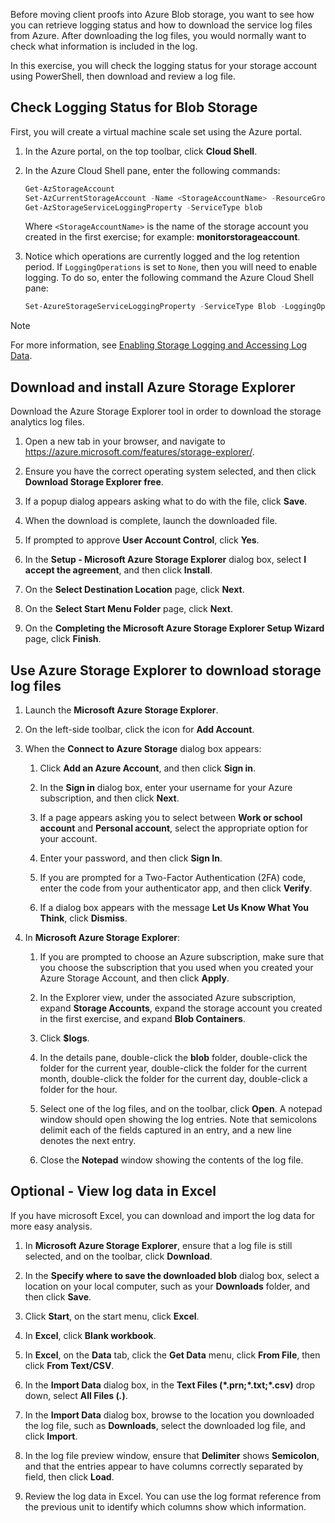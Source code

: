 Before moving client proofs into Azure Blob storage, you want to see how you can retrieve logging status and how to download the service log files from Azure. After downloading the log files, you would normally want to check what information is included in the log.

In this exercise, you will check the logging status for your storage account using PowerShell, then download and review a log file.

## Check Logging Status for Blob Storage

First, you will create a virtual machine scale set using the Azure portal.

1. In the Azure portal, on the top toolbar, click **Cloud Shell**.

1. In the Azure Cloud Shell pane, enter the following commands:

   ```powershell
   Get-AzStorageAccount
   Set-AzCurrentStorageAccount -Name <StorageAccountName> -ResourceGroupName <rgn>[sandbox resource group name]</rgn>
   Get-AzStorageServiceLoggingProperty -ServiceType blob
   ```

   Where `<StorageAccountName>` is the name of the storage account you created in the first exercise; for example: **monitorstorageaccount**.
  
1. Notice which operations are currently logged and the log retention period. If `LoggingOperations` is set to `None`, then you will need to enable logging. To do so, enter the following command the Azure Cloud Shell pane:

   ```powershell
   Set-AzureStorageServiceLoggingProperty -ServiceType Blob -LoggingOperations read,write,delete -RetentionDays 5
   ```

> [!NOTE]
> For more information, see [Enabling Storage Logging and Accessing Log Data](https://docs.microsoft.com/rest/api/storageservices/enabling-storage-logging-and-accessing-log-data).

## Download and install Azure Storage Explorer

Download the Azure Storage Explorer tool in order to download the storage analytics log files.

1. Open a new tab in your browser, and navigate to https://azure.microsoft.com/features/storage-explorer/.

1. Ensure you have the correct operating system selected, and then click **Download Storage Explorer free**.

1. If a popup dialog appears asking what to do with the file, click **Save**.

1. When the download is complete, launch the downloaded file.

1. If prompted to approve **User Account Control**, click **Yes**.

1. In the **Setup - Microsoft Azure Storage Explorer** dialog box, select **I accept the agreement**, and then click **Install**.

1. On the **Select Destination Location** page, click **Next**.

1. On the **Select Start Menu Folder** page, click **Next**.

1. On the **Completing the Microsoft Azure Storage Explorer Setup Wizard** page, click **Finish**.

## Use Azure Storage Explorer to download storage log files

1. Launch the **Microsoft Azure Storage Explorer**.

1. On the left-side toolbar, click the icon for **Add Account**.

1. When the **Connect to Azure Storage** dialog box appears:

   1. Click **Add an Azure Account**, and then click **Sign in**.

   1. In the **Sign in** dialog box, enter your username for your Azure subscription, and then click **Next**.

   1. If a page appears asking you to select between **Work or school account** and **Personal account**, select the appropriate option for your account.

   1. Enter your password, and then click **Sign In**.
  
   1. If you are prompted for a Two-Factor Authentication (2FA) code, enter the code from your authenticator app, and then click **Verify**.

    1. If a dialog box appears with the message **Let Us Know What You Think**, click **Dismiss**.

1. In **Microsoft Azure Storage Explorer**:

   1. If you are prompted to choose an Azure subscription, make sure that you choose the subscription that you used when you created your Azure Storage Account, and then click **Apply**.

   1. In the Explorer view, under the associated Azure subscription, expand **Storage Accounts**, expand the storage account you created in the first exercise, and expand **Blob Containers**.

   1. Click **$logs**.

   1. In the details pane, double-click the **blob** folder, double-click the folder for the current year, double-click the folder for the current month, double-click the folder for the current day, double-click a folder for the hour.

   1. Select one of the log files, and on the toolbar, click **Open**. A notepad window should open showing the log entries. Note that semicolons delimit each of the fields captured in an entry, and a new line denotes the next entry.

   1. Close the **Notepad** window showing the contents of the log file.

## Optional - View log data in Excel

If you have microsoft Excel, you can download and import the log data for more easy analysis.

1. In **Microsoft Azure Storage Explorer**, ensure that a log file is still selected, and on the toolbar, click **Download**.

1. In the **Specify where to save the downloaded blob** dialog box, select a location on your local computer, such as your **Downloads** folder, and then click **Save**.

1. Click **Start**, on the start menu, click **Excel**.

1. In **Excel**, click **Blank workbook**.

1. In **Excel**, on the **Data** tab, click the **Get Data** menu, click **From File**, then click **From Text/CSV**.

1. In the **Import Data** dialog box, in the **Text Files (\*.prn;\*.txt;\*.csv)** drop down, select **All Files (*.*)**.

1. In the **Import Data** dialog box, browse to the location you downloaded the log file, such as **Downloads**, select the downloaded log file, and click **Import**.

1. In the log file preview window, ensure that **Delimiter** shows **Semicolon**, and that the entries appear to have columns correctly separated by field, then click **Load**.

1. Review the log data in Excel. You can use the log format reference from the previous unit to identify which columns show which information.

